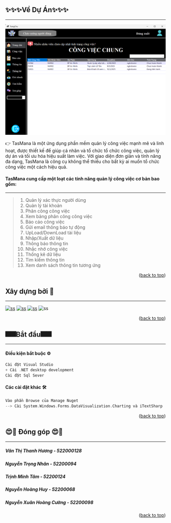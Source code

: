 ## ✨✨✨Về Dự Án✨✨✨
---
![demo_img](./img/Screenshot%202024-05-13%20023323.png)

👉 TasMana là một ứng dụng phần mềm quản lý công việc mạnh mẽ và linh hoạt, được thiết kế để giúp cá nhân và tổ chức tổ chức công việc, quản lý dự án và tối ưu hóa hiệu suất làm việc. Với giao diện đơn giản và tính năng đa dạng, TasMana là công cụ không thể thiếu cho bất kỳ ai muốn tổ chức công việc một cách hiệu quả.

#### TasMana cung cấp một loạt các tính năng quản lý công việc cơ bản bao gồm:
---
>1. Quản lý xác thực người dùng
>2. Quản lý tài khoản
>3. Phân công công việc
>4. Xem bảng phân công công việc
>5. Báo cáo công việc
>6. Gửi email thông báo tự động
>7. UpLoad/DownLoad tài liệu
>8. Nhập/Xuất dữ liệu
>9. Thông báo thông tin
>10. Nhắc nhở công việc
>11. Thống kê dữ liệu
>12. Tìm kiếm thông tin
>13. Xem danh sách thông tin tương ứng
<p align="right">(<a href="#readme-top">back to top</a>)</p>

## Xây dựng bởi 💖
---
[![ss](https://img.shields.io/badge/Sql_Sever-link-blue)](https://www.microsoft.com/en-us/sql-server/sql-server-downloads)
[![ss](https://img.shields.io/badge/.NET_Framework-link-yellow)](https://dotnet.microsoft.com/en-us/download/dotnet-framework)
[![ss](https://img.shields.io/badge/Winform-link-red)](https://learn.microsoft.com/vi-vn/dotnet/desktop/winforms/?view=netframeworkdesktop-4.8)
![ss](https://img.shields.io/badge/C_Sharp-8A2BE2)
<p align="right">(<a href="#readme-top">back to top</a>)</p>

## 🎆🎆Bắt đầu🎆🎆
---
#### Điều kiện bắt buộc ⚙️
```c
Cài đặt Visual Studio
+ Cài .NET desktop development
Cài đặt Sql Sever
```
#### Các cài đặt khác 🛠
```c
Vào phần Browse của Manage Nuget
--> Cài System.Windows.Forms.DataVisualization.Charting và iTextSharp
```
<p align="right">(<a href="#readme-top">back to top</a>)</p>

## 😍🥰 Đóng góp 😍🥰
---
##### Văn Thị Thanh Hương - 522000128
##### Nguyễn Trọng Nhân - 52200094
##### Trịnh Minh Tâm - 52200124
##### Nguyễn Hoàng Huy - 52200068
##### Nguyễn Xuân Hoàng Cường - 52200098
<p align="right">(<a href="#readme-top">back to top</a>)</p>


